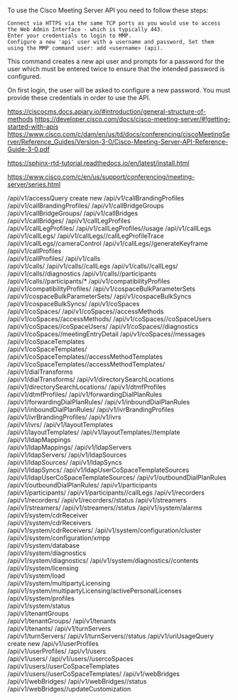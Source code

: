 

To use the Cisco Meeting Server API you need to follow these steps:

    Connect via HTTPS via the same TCP ports as you would use to access the Web Admin Interface - which is typically 443.
    Enter your credentials to login to MMP.
    Configure a new 'api' user with a username and password, Set them using the MMP command user: add <username> (api).

This command creates a new api user and prompts for a password for the user which must be entered twice to ensure that the intended password is configured.

On first login, the user will be asked to configure a new password. You must provide these credentials in order to use the API.


https://ciscocms.docs.apiary.io/#introduction/general-structure-of-methods
https://developer.cisco.com/docs/cisco-meeting-server/#!getting-started-with-apis
https://www.cisco.com/c/dam/en/us/td/docs/conferencing/ciscoMeetingServer/Reference_Guides/Version-3-0/Cisco-Meeting-Server-API-Reference-Guide-3-0.pdf


https://sphinx-rtd-tutorial.readthedocs.io/en/latest/install.html


https://www.cisco.com/c/en/us/support/conferencing/meeting-server/series.html



/api/v1/accessQuery create new
/api/v1/callBrandingProfiles  
/api/v1/callBrandingProfiles/<id>
/api/v1/callBridgeGroups  
/api/v1/callBridgeGroups/<id>
/api/v1/callBridges  
/api/v1/callBridges/<id>
/api/v1/callLegProfiles  
/api/v1/callLegProfiles/<id>
/api/v1/callLegProfiles/<id>/usage
/api/v1/callLegs  
/api/v1/callLegs/<id>
/api/v1/callLegs/<id>/callLegProfileTrace
/api/v1/callLegs/<id>/cameraControl
/api/v1/callLegs/<id>/generateKeyframe
/api/v1/callProfiles  
/api/v1/callProfiles/<id>
/api/v1/calls  
/api/v1/calls/<id>
/api/v1/calls/<id>/callLegs
/api/v1/calls/<id>/callLegs/<id>
/api/v1/calls/<id>/diagnostics
/api/v1/calls/<id>/participants
/api/v1/calls/<id>/participants/*
/api/v1/compatibilityProfiles  
/api/v1/compatibilityProfiles/<id>
/api/v1/cospaceBulkParameterSets  
/api/v1/cospaceBulkParameterSets/<id>
/api/v1/cospaceBulkSyncs  
/api/v1/cospaceBulkSyncs/<id>
/api/v1/coSpaces  
/api/v1/coSpaces/<id>
/api/v1/coSpaces/<id>/accessMethods
/api/v1/coSpaces/<id>/accessMethods/<id>
/api/v1/coSpaces/<id>/coSpaceUsers
/api/v1/coSpaces/<id>/coSpaceUsers/<id>
/api/v1/coSpaces/<id>/diagnostics
/api/v1/coSpaces/<id>/meetingEntryDetail
/api/v1/coSpaces/<id>/messages
/api/v1/coSpaceTemplates  
/api/v1/coSpaceTemplates/<id>
/api/v1/coSpaceTemplates/<id>/accessMethodTemplates
/api/v1/coSpaceTemplates/<id>/accessMethodTemplates/<id>
/api/v1/dialTransforms  
/api/v1/dialTransforms/<id>
/api/v1/directorySearchLocations  
/api/v1/directorySearchLocations/<id>
/api/v1/dtmfProfiles  
/api/v1/dtmfProfiles/<id>
/api/v1/forwardingDialPlanRules  
/api/v1/forwardingDialPlanRules/<id>
/api/v1/inboundDialPlanRules  
/api/v1/inboundDialPlanRules/<id>
/api/v1/ivrBrandingProfiles  
/api/v1/ivrBrandingProfiles/<id>
/api/v1/ivrs  
/api/v1/ivrs/<id>
/api/v1/layoutTemplates  
/api/v1/layoutTemplates/<id>
/api/v1/layoutTemplates/<id>/template
/api/v1/ldapMappings  
/api/v1/ldapMappings/<id>
/api/v1/ldapServers  
/api/v1/ldapServers/<id>
/api/v1/ldapSources  
/api/v1/ldapSources/<id>
/api/v1/ldapSyncs  
/api/v1/ldapSyncs/<id>
/api/v1/ldapUserCoSpaceTemplateSources  
/api/v1/ldapUserCoSpaceTemplateSources/<id>
/api/v1/outboundDialPlanRules  
/api/v1/outboundDialPlanRules/<id>
/api/v1/participants  
/api/v1/participants/<id>
/api/v1/participants/<id>/callLegs
/api/v1/recorders  
/api/v1/recorders/<id>
/api/v1/recorders/<id>/status
/api/v1/streamers  
/api/v1/streamers/<id>
/api/v1/streamers/<id>/status
/api/v1/system/alarms  
/api/v1/system/cdrReceiver  
/api/v1/system/cdrReceivers  
/api/v1/system/cdrReceivers/<id>
/api/v1/system/configuration/cluster  
/api/v1/system/configuration/xmpp  
/api/v1/system/database  
/api/v1/system/diagnostics  
/api/v1/system/diagnostics/<id>
/api/v1/system/diagnostics/<id>/contents
/api/v1/system/licensing  
/api/v1/system/load  
/api/v1/system/multipartyLicensing  
/api/v1/system/multipartyLicensing/activePersonalLicenses  
/api/v1/system/profiles  
/api/v1/system/status  
/api/v1/tenantGroups  
/api/v1/tenantGroups/<id>
/api/v1/tenants  
/api/v1/tenants/<id>
/api/v1/turnServers  
/api/v1/turnServers/<id>
/api/v1/turnServers/<id>/status
/api/v1/uriUsageQuery create new
/api/v1/userProfiles  
/api/v1/userProfiles/<id>
/api/v1/users  
/api/v1/users/<id>
/api/v1/users/<id>/usercoSpaces
/api/v1/users/<id>/userCoSpaceTemplates
/api/v1/users/<id>/userCoSpaceTemplates/<id>
/api/v1/webBridges  
/api/v1/webBridges/<id>
/api/v1/webBridges/<id>/status
/api/v1/webBridges/<id>/updateCustomization

